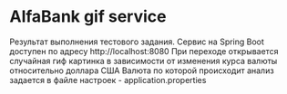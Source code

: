 # AlfaBank gif service
Результат выполнения тестового задания. Сервис на Spring Boot доступен по адресу http://localhost:8080
При переходе открывается случайная гиф картинка в зависимости от изменения курса валюты относительно доллара США
Валюта по которой происходит анализ задается в файле настроек - application.properties
